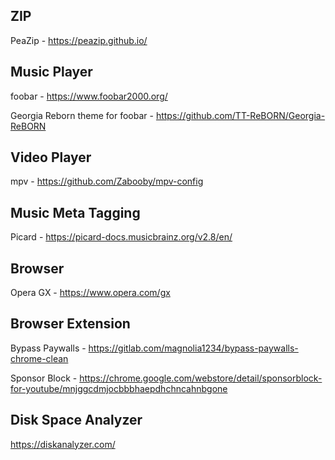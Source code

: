 ## ZIP

PeaZip - https://peazip.github.io/

## Music Player

foobar - https://www.foobar2000.org/

Georgia Reborn theme for foobar - https://github.com/TT-ReBORN/Georgia-ReBORN

## Video Player

mpv - https://github.com/Zabooby/mpv-config

## Music Meta Tagging

Picard - https://picard-docs.musicbrainz.org/v2.8/en/

## Browser 

Opera GX - https://www.opera.com/gx

## Browser Extension

Bypass Paywalls - https://gitlab.com/magnolia1234/bypass-paywalls-chrome-clean

Sponsor Block - https://chrome.google.com/webstore/detail/sponsorblock-for-youtube/mnjggcdmjocbbbhaepdhchncahnbgone

## Disk Space Analyzer

https://diskanalyzer.com/
